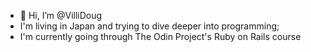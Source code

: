 - 👋 Hi, I’m @VilliDoug
- I'm living in Japan and trying to dive deeper into programming;
- I'm currently going through The Odin Project's Ruby on Rails course

<!---
VilliDoug/VilliDoug is a ✨ special ✨ repository because its `README.md` (this file) appears on your GitHub profile.
You can click the Preview link to take a look at your changes.
--->
